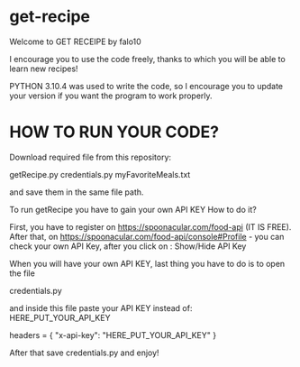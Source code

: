 # get-recipe

Welcome to GET RECEIPE by falo10

I encourage you to use the code freely, thanks to which you will be able to learn new recipes!

PYTHON 3.10.4 was used to write the code, so I encourage you to update your version if you want the program to work properly.

# HOW TO RUN YOUR CODE?

Download required file from this repository:

getRecipe.py
credentials.py
myFavoriteMeals.txt

and save them in the same file path.

To run getRecipe you have to gain your own API KEY
How to do it?

First, you have to register on https://spoonacular.com/food-api (IT IS FREE).
After that, on https://spoonacular.com/food-api/console#Profile - you can check your own API Key, after you click on : Show/Hide API Key   

When you will have your own API KEY, last thing you have to do is to open the file 

credentials.py

and inside this file paste your API KEY instead of: HERE_PUT_YOUR_API_KEY

headers = {
	"x-api-key": "HERE_PUT_YOUR_API_KEY"
	}

After that save credentials.py and enjoy!

